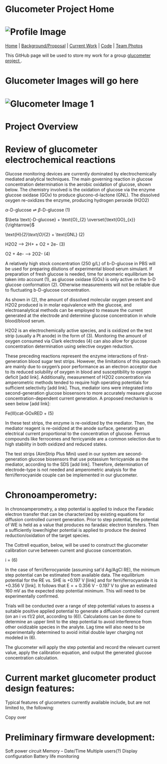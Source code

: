 # Glucometer Project Home
# ![Profile Image](images/image.jpg)


[Home](#home) | [Background/Proposal](#background) | [Current Work](#current-work) | [Code](#code) | [Team Photos](#team)

This GitHub page will be used to store my work for a group <a href="https://bpaulina25.github.io/CBE3300B/">  glucometer project </a>.

# Glucometer Images will go here
# ![Glucometer Image 1](image/sample.jpg)

# Project Overview

# Review of glucometer electrochemical reactions
Glucose monitoring devices are currently dominated by electrochemically mediated analytical techniques. The main governing reaction in glucose concentration determination is the aerobic oxidation of glucose, shown below. The chemistry involved is the oxidation of glucose via the enzyme glucose oxidase (GOx) to produce glucono-d-lactone (GNL). The dissolved oxygen re-oxidizes the enzyme, producing hydrogen peroxide (H2O2)

$\alpha \text{-D-glucose} \rightleftharpoons \beta \text{-D-glucose}$                            (1)

$\beta \text{-D-glucose} + \text{O}_{2} \overset{\text{GO}_{x}}{\rightarrow}$

\text{H}_{2}\text{O}_{2} + \text{GNL}                  (2)

H2O2 --> 2H+ + O2 + 2e-                               (3)

O2 + 4e- --> 2O2-                                    (4)

A relatively high stock concentration (250 g/L) of b-D-glucose in PBS will be used for preparing dilutions of experimental blood serum simulant. If preparation of fresh glucose is needed, time for anomeric equilibrium be taken into account (1), as glucose oxidase (GOx) is only active on the b-D glucose conformation (2). Otherwise measurements will not be reliable due to fluctuating b-D-glucose concentration.  

As shown in (2), the amount of dissolved molecular oxygen present and H2O2 produced is in molar equivalence with the glucose, and electroanalytical methods can be employed to measure the current generated at the electrode and determine glucose concentration in whole blood/blood serum. 

H2O2 is an electrochemically active species, and is oxidized on the test strip (usually a Pt anode) in the form of (3). Monitoring the amount of oxygen consumed via Clark electrodes (4) can also allow for glucose concentration determination using selective oxygen reduction. 

These preceding reactions represent the enzyme interactions of first-generation blood sugar test strips. However, the limitations of this approach are mainly due to oxygen’s poor performance as an electron acceptor due to its reduced solubility of oxygen in blood and susceptibility to oxygen deficit [add link]. Additionally, measurement of H2O2 concentration via amperometric methods tended to require high operating potentials for sufficient selectivity [add link]. Thus, mediator ions were integrated into second-generation glucose biosensors to more accurately measure glucose concentration-dependent current generation. A proposed mechanism is seen below [add link]:

Fe(III)cat-GOxRED + (5)

In these test strips, the enzyme is re-oxidized by the mediator. Then, the mediator reagent is re-oxidized at the anode surface, generating an electrical current proportional to the concentration of glucose. Ferrous compounds like ferrocenes and ferricyanide are a common selection due to high stability in both oxidized and reduced states. 

The test strips (AimStrip Plus Mini) used in our system are second-generation glucose biosensors that use potassium ferricyanide as the mediator, according to the SDS [add link]. Therefore, determination of electrode-type is not needed and amperometric analysis for the ferri/ferrocyanide couple can be implemented in our glucometer.

# Chronoamperometry:

In chronoamperometry, a step potential is applied to induce the Faradaic electron transfer that can be characterized by existing equations for diffusion controlled current generation. Prior to step potential, the potential of WE is held as a value that produces no faradaic electron transfers. Then a sufficiently lower/higher potential is applied to produce the desired reduction/oxidation of the target species. 

The Cottrell equation, below, will be used to construct the glucometer calibration curve between current and glucose concentration. 

i = (6)

In the case of ferri/ferrocyanide (assuming sat'd Ag/AgCl RE), the minimum step potential can be estimated from available data. The equilibrium potential for the RE vs. SHE is +0.197 V [link] and for ferri/ferrocyanide it is +0.356 V [link]. It follows that E = + 0.356 V - 0.197 V to give an estimated 160 mV as the expected step potential minimum. This will need to be experimentally confirmed.  

Trials will be conducted over a range of step potential values to assess a suitable positive applied potential to generate a diffusion controlled current (on an i vs t1/2 plot, according to (6)). Calculations can be done to determine an upper limit to the step potential to avoid interference from other oxidizable species in the analyte. Lag time will also need to be experimentally determined to avoid initial double layer charging not modeled in (6).

The glucometer will apply the step potential and record the relevant current value,
apply the calibration equation, and output the generated glucose concentration calculation.




# Current market glucometer product design features:

Typical features of glucometers currently available include, but are not limited to, the following:

Copy over



# Preliminary firmware development:

Soft power circuit 
Memory – Date/Time
Multiple users(?)
Display configuration
Battery life monitoring
